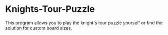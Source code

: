 # Knights-Tour-Puzzle
 This program allows you to play the knight's tour puzzle yourself or find the solution for custom board sizes.
